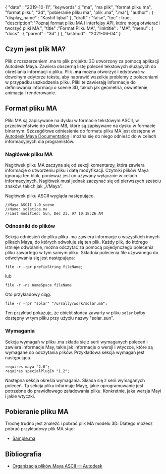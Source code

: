 {
  "date" : "2019-10-11",
  "keywords" :[ "ma", "ma plik", "format pliku ma", "format pliku", "3d", "pobieranie pliku ma", "plik .ma", ".ma"],
  "author" : {
    "display_name" : "Kashif Iqbal"
},
  "draft" : "false",
  "toc" : true,
  "description":"Poznaj format pliku MA i interfejsy API, które mogą otwierać i tworzyć pliki MA.",
  "title" :"Format Pliku MA",
  "linktitle" : "MA",
  "menu" : {
    "docs" : {
      "parent" : "3d"
}
},
  "lastmod" : "2021-06-04"
}

## Czym jest plik MA?

Plik z rozszerzeniem .ma to plik projektu 3D utworzony za pomocą aplikacji Autodesk Maya. Zawiera obszerną listę poleceń tekstowych służących do określania informacji o pliku. Plik **.ma** można otworzyć i edytować w dowolnym edytorze tekstu, aby naprawić wszelkie problemy z poleceniami w przypadku uszkodzenia pliku. Pliki te zawierają informacje do definiowania informacji o scenie 3D, takich jak geometria, oświetlenie, animacja i renderowanie.

## Format pliku MA

Pliki MA są zapisywane na dysku w formacie tekstowym ASCII, w przeciwieństwie do plików MB, które są zapisywane na dysku w formacie binarnym. Szczegółowe odniesienie do formatu pliku MA jest dostępne w [Autodesk Maya Documentation](https://download.autodesk.com/us/maya/2010help/index.html?url=Glossary_M_ma_file_format.htm,topicNumber=d0e192001) i można się do niego odnieść do w celach informacyjnych dla programistów.

### Nagłówek pliku MA

Nagłówek pliku MA zaczyna się od sekcji komentarzy, która zawiera informacje o utworzeniu pliku i datę modyfikacji. Czytniki plików Maya ignorują ten blok, ponieważ jest on używany wyłącznie w celach informacyjnych. Nagłówek musi jednak zaczynać się od pierwszych sześciu znaków, takich jak „//Maya”.

Nagłówek pliku ASCII wygląda następująco.

```
//Maya ASCII 1.0 scene
//Name: solstice.ma
//Last modified: Sun, Dec 21, 97 10:18:26 AM
```
### Odnośniki do plików

Sekcja odniesień do pliku pliku .ma zawiera informacje o wszystkich innych plikach Maya, do których odwołuje się ten plik. Każdy plik, do którego istnieje odwołanie, można odczytać za pomocą pojedynczego polecenia pliku zawartego w tym samym pliku. Składnia polecenia file używanego do odwoływania się jest następująca:

```
file -r -rpr prefixString fileName;
```
lub

```
file -r -ns nameSpace fileName
```
Oto przykładowy ciąg.

```
file -r -rpr "solar" "/u/sally/work/solar.ma";
```
Ten przykład pokazuje, że obiekt słońca zawarty w pliku `solar` byłby dostępny w tym pliku przy użyciu nazwy "solar_sun".

### Wymagania

Sekcja wymagań w pliku .ma składa się z serii wymaganych poleceń i zawiera informacje May, takie jak informacje o wersji i wtyczce, które są wymagane do odczytania plików. Przykładowa sekcja wymagań jest następująca.

```
requires maya "2.0";
requires specialPlugIn "1.2";
```


Następna sekcja określa wymagania. Składa się z serii wymaganych poleceń. Ta sekcja pliku informuje Mayę, jakie oprogramowanie jest potrzebne do prawidłowego załadowania pliku. Konkretnie, jaka wersja Mayi i jakie wtyczki.

## Pobieranie pliku MA
Trochę trudno jest znaleźć i pobrać plik MA modelu 3D. Dlatego możesz pobrać przykładowy plik MA stąd:

- [Sample.ma](../sample.ma)


## Bibliografia

* [Organizacja plików Maya ASCII — Autodesk](https://download.autodesk.com/us/maya/2010help/index.html?url=Glossary_M_ma_file_format.htm,topicNumber=d0e192001)

